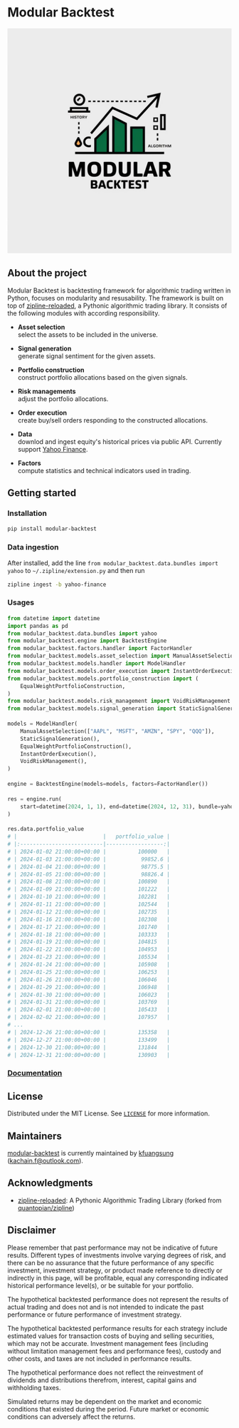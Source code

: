 # Modular Backtest

![logo](https://raw.githubusercontent.com/kfuangsung/modular-backtest/refs/heads/main/docs/_static/original.png)

## About the project
Modular Backtest is backtesting framework for algorithmic trading written in Python, focuses on modularity and resusability. The framework is built on top of [zipline-reloaded](https://github.com/stefan-jansen/zipline-reloaded), a Pythonic algorithmic trading library. 
It consists of the following modules with according responsibility.

- **Asset selection**<br>
    select the assets to be included in the universe.

- **Signal generation**<br>
    generate signal sentiment for the given assets.

- **Portfolio construction**<br>
    construct portfolio allocations based on the given signals.

- **Risk managements**<br>
    adjust the portfolio allocations.

- **Order execution**<br>
    create buy/sell orders responding to the constructed allocations.

- **Data**<br>
    downlod and ingest equity's historical prices via public API. Currently support [Yahoo Finance](https://github.com/ranaroussi/yfinance).

- **Factors**<br>
    compute statistics and technical indicators used in trading. 



## Getting started


### Installation

```bash
pip install modular-backtest
```

### Data ingestion 

After installed, add the line `from modular_backtest.data.bundles import yahoo` to `~/.zipline/extension.py` and then run
```bash
zipline ingest -b yahoo-finance
```

### Usages 

```python
from datetime import datetime
import pandas as pd
from modular_backtest.data.bundles import yahoo
from modular_backtest.engine import BacktestEngine
from modular_backtest.factors.handler import FactorHandler
from modular_backtest.models.asset_selection import ManualAssetSelection
from modular_backtest.models.handler import ModelHandler
from modular_backtest.models.order_execution import InstantOrderExecution
from modular_backtest.models.portfolio_construction import (
    EqualWeightPortfolioConstruction,
)
from modular_backtest.models.risk_management import VoidRiskManagement
from modular_backtest.models.signal_generation import StaticSignalGeneration

models = ModelHandler(
    ManualAssetSelection(["AAPL", "MSFT", "AMZN", "SPY", "QQQ"]),
    StaticSignalGeneration(),
    EqualWeightPortfolioConstruction(),
    InstantOrderExecution(),
    VoidRiskManagement(),
)

engine = BacktestEngine(models=models, factors=FactorHandler())

res = engine.run(
    start=datetime(2024, 1, 1), end=datetime(2024, 12, 31), bundle=yahoo.NAME
)

res.data.portfolio_value
# |                           |   portfolio_value |
# |:--------------------------|------------------:|
# | 2024-01-02 21:00:00+00:00 |          100000   |
# | 2024-01-03 21:00:00+00:00 |           99852.6 |
# | 2024-01-04 21:00:00+00:00 |           98775.5 |
# | 2024-01-05 21:00:00+00:00 |           98826.4 |
# | 2024-01-08 21:00:00+00:00 |          100890   |
# | 2024-01-09 21:00:00+00:00 |          101222   |
# | 2024-01-10 21:00:00+00:00 |          102281   |
# | 2024-01-11 21:00:00+00:00 |          102544   |
# | 2024-01-12 21:00:00+00:00 |          102735   |
# | 2024-01-16 21:00:00+00:00 |          102308   |
# | 2024-01-17 21:00:00+00:00 |          101740   |
# | 2024-01-18 21:00:00+00:00 |          103333   |
# | 2024-01-19 21:00:00+00:00 |          104815   |
# | 2024-01-22 21:00:00+00:00 |          104953   |
# | 2024-01-23 21:00:00+00:00 |          105534   |
# | 2024-01-24 21:00:00+00:00 |          105908   |
# | 2024-01-25 21:00:00+00:00 |          106253   |
# | 2024-01-26 21:00:00+00:00 |          106046   |
# | 2024-01-29 21:00:00+00:00 |          106948   |
# | 2024-01-30 21:00:00+00:00 |          106023   |
# | 2024-01-31 21:00:00+00:00 |          103769   |
# | 2024-02-01 21:00:00+00:00 |          105433   |
# | 2024-02-02 21:00:00+00:00 |          107957   |
# ...
# | 2024-12-26 21:00:00+00:00 |          135358   |
# | 2024-12-27 21:00:00+00:00 |          133499   |
# | 2024-12-30 21:00:00+00:00 |          131844   |
# | 2024-12-31 21:00:00+00:00 |          130903   |
```

### [Documentation](https://kfuangsung.github.io/modular-backtest/)

## License 

Distributed under the MIT License. See [`LICENSE`](https://github.com/kfuangsung/modular-backtest/blob/main/LICENSE) for more information.


## Maintainers

[modular-backtest](https://github.com/kfuangsung/modular-backtest) is currently maintained by [kfuangsung](https://github.com/kfuangsung) (kachain.f@outlook.com).

## Acknowledgments

- [zipline-reloaded](https://github.com/stefan-jansen/zipline-reloaded): A Pythonic Algorithmic Trading Library (forked from [quantopian/zipline](https://github.com/quantopian/zipline))

## Disclaimer

Please  remember  that  past  performance  may  not  be  indicative  of  future  results.  Different  types  of 
investments involve varying degrees of risk, and there can be no assurance that the future performance 
of any specific investment, investment strategy, or product made reference to directly or indirectly in this 
page, will be profitable, equal any corresponding indicated historical performance level(s), 
or be suitable for your portfolio.

The hypothetical backtested performance does not represent the results of actual trading and does not and is not intended to indicate the past performance or future performance of investment strategy.

The hypothetical backtested performance results for each strategy include estimated values for transaction costs of buying and selling securities, which may not be accurate. Investment management fees (including without limitation management fees and performance fees), custody and other costs, and taxes are not included in performance results.

The hypothetical performance does not reflect the reinvestment of dividends and distributions therefrom, interest, capital gains and withholding taxes. 

Simulated returns may be dependent on the market and economic conditions that existed during the period. Future market or economic conditions can adversely affect the returns. 